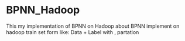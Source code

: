 # BPNN_Hadoop
This my implementation of BPNN on Hadoop
about BPNN implement on hadoop
train set form like:
Data + Label with , partation
